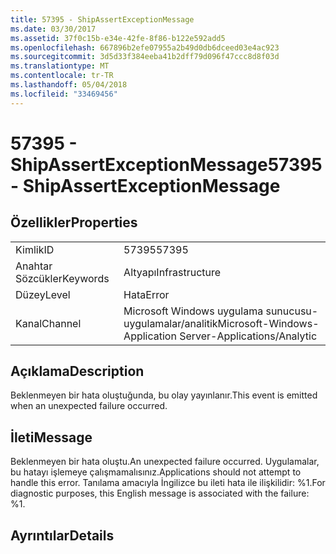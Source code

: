 ```yaml
---
title: 57395 - ShipAssertExceptionMessage
ms.date: 03/30/2017
ms.assetid: 37f0c15b-e34e-42fe-8f86-b122e592add5
ms.openlocfilehash: 667896b2efe07955a2b49d0db6dceed03e4ac923
ms.sourcegitcommit: 3d5d33f384eeba41b2dff79d096f47ccc8d8f03d
ms.translationtype: MT
ms.contentlocale: tr-TR
ms.lasthandoff: 05/04/2018
ms.locfileid: "33469456"
---
```

# <a name="57395---shipassertexceptionmessage"></a><span data-ttu-id="04683-102">57395 - ShipAssertExceptionMessage</span><span class="sxs-lookup"><span data-stu-id="04683-102">57395 - ShipAssertExceptionMessage</span></span>
## <a name="properties"></a><span data-ttu-id="04683-103">Özellikler</span><span class="sxs-lookup"><span data-stu-id="04683-103">Properties</span></span>  
  
|||  
|-|-|  
|<span data-ttu-id="04683-104">Kimlik</span><span class="sxs-lookup"><span data-stu-id="04683-104">ID</span></span>|<span data-ttu-id="04683-105">57395</span><span class="sxs-lookup"><span data-stu-id="04683-105">57395</span></span>|  
|<span data-ttu-id="04683-106">Anahtar Sözcükler</span><span class="sxs-lookup"><span data-stu-id="04683-106">Keywords</span></span>|<span data-ttu-id="04683-107">Altyapı</span><span class="sxs-lookup"><span data-stu-id="04683-107">Infrastructure</span></span>|  
|<span data-ttu-id="04683-108">Düzey</span><span class="sxs-lookup"><span data-stu-id="04683-108">Level</span></span>|<span data-ttu-id="04683-109">Hata</span><span class="sxs-lookup"><span data-stu-id="04683-109">Error</span></span>|  
|<span data-ttu-id="04683-110">Kanal</span><span class="sxs-lookup"><span data-stu-id="04683-110">Channel</span></span>|<span data-ttu-id="04683-111">Microsoft Windows uygulama sunucusu-uygulamalar/analitik</span><span class="sxs-lookup"><span data-stu-id="04683-111">Microsoft-Windows-Application Server-Applications/Analytic</span></span>|  
  
## <a name="description"></a><span data-ttu-id="04683-112">Açıklama</span><span class="sxs-lookup"><span data-stu-id="04683-112">Description</span></span>  
 <span data-ttu-id="04683-113">Beklenmeyen bir hata oluştuğunda, bu olay yayınlanır.</span><span class="sxs-lookup"><span data-stu-id="04683-113">This event is emitted when an unexpected failure occurred.</span></span>  
  
## <a name="message"></a><span data-ttu-id="04683-114">İleti</span><span class="sxs-lookup"><span data-stu-id="04683-114">Message</span></span>  
 <span data-ttu-id="04683-115">Beklenmeyen bir hata oluştu.</span><span class="sxs-lookup"><span data-stu-id="04683-115">An unexpected failure occurred.</span></span> <span data-ttu-id="04683-116">Uygulamalar, bu hatayı işlemeye çalışmamalısınız.</span><span class="sxs-lookup"><span data-stu-id="04683-116">Applications should not attempt to handle this error.</span></span> <span data-ttu-id="04683-117">Tanılama amacıyla İngilizce bu ileti hata ile ilişkilidir: %1.</span><span class="sxs-lookup"><span data-stu-id="04683-117">For diagnostic purposes, this English message is associated with the failure: %1.</span></span>  
  
## <a name="details"></a><span data-ttu-id="04683-118">Ayrıntılar</span><span class="sxs-lookup"><span data-stu-id="04683-118">Details</span></span>
